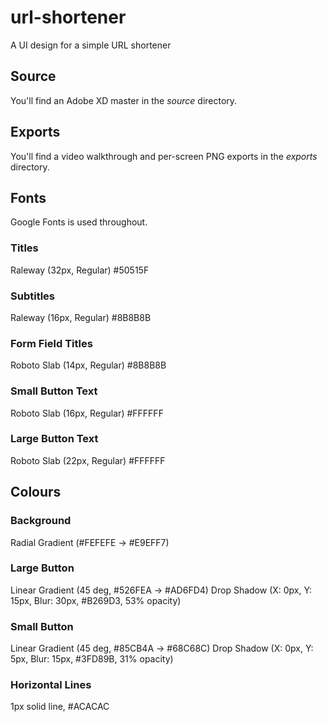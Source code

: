 # url-shortener
A UI design for a simple URL shortener

## Source
You'll find an Adobe XD master in the _source_ directory.

## Exports
You'll find a video walkthrough and per-screen PNG exports in the _exports_ directory.

## Fonts
Google Fonts is used throughout.

### Titles
Raleway (32px, Regular) #50515F

### Subtitles
Raleway (16px, Regular) #8B8B8B

### Form Field Titles
Roboto Slab (14px, Regular) #8B8B8B

### Small Button Text
Roboto Slab (16px, Regular) #FFFFFF

### Large Button Text
Roboto Slab (22px, Regular) #FFFFFF

## Colours

### Background
Radial Gradient (#FEFEFE -> #E9EFF7)

### Large Button
Linear Gradient (45 deg, #526FEA -> #AD6FD4)
Drop Shadow (X: 0px, Y: 15px, Blur: 30px, #B269D3, 53% opacity)

### Small Button
Linear Gradient (45 deg, #85CB4A -> #68C68C)
Drop Shadow (X: 0px, Y: 5px, Blur: 15px, #3FD89B, 31% opacity)

### Horizontal Lines
1px solid line, #ACACAC
